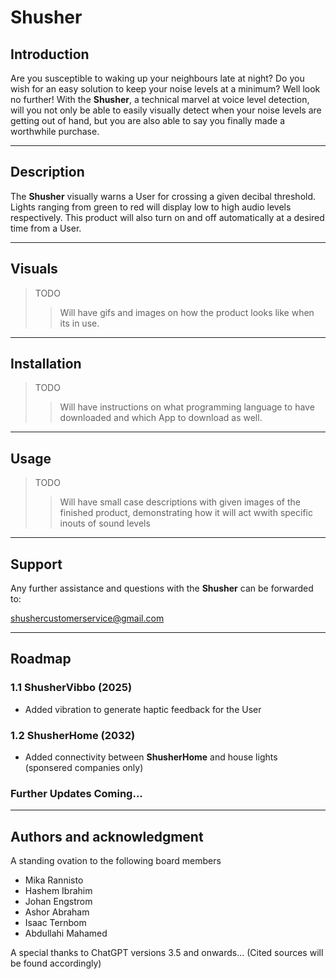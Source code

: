 # Shusher

## Introduction
Are you susceptible to waking up your neighbours late at night? Do you wish for an easy solution to keep your noise levels at a minimum? Well look no further! With the **Shusher**, a technical marvel at voice level detection, will you not only be able to easily visually detect when your noise levels are getting out of hand, but you are also able to say you finally made a worthwhile purchase. 

---
## Description
The **Shusher** visually warns a User for crossing a given decibal threshold. Lights ranging from green to red will display low to high audio levels respectively. This product will also turn on and off automatically at a desired time from a User.

---
## Visuals
>TODO
>>Will have gifs and images on how the product looks like when its in use.

---

## Installation
>TODO
>>Will have instructions on what programming language to have downloaded and which App to download as well. 

---

## Usage
>TODO 
>>Will have small case descriptions with given images of the finished product, demonstrating how it will act wwith specific inouts of sound levels

---

## Support
Any further assistance and questions with the **Shusher** can be forwarded to:

shushercustomerservice@gmail.com

---

## Roadmap

### **1.1** ShusherVibbo (2025)
- Added vibration to generate haptic feedback for the User

### **1.2** ShusherHome (2032)
- Added connectivity between **ShusherHome** and house lights (sponsered companies only)

### Further Updates Coming...

---

## Authors and acknowledgment
A standing ovation to the following board members
- Mika Rannisto
- Hashem Ibrahim
- Johan Engstrom
- Ashor Abraham
- Isaac Ternbom
- Abdullahi Mahamed


A special thanks to ChatGPT versions 3.5 and onwards... (Cited sources will be found accordingly)

